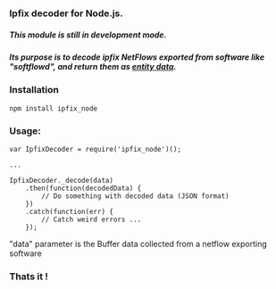 ### Ipfix decoder for Node.js.

##### This module is still in development mode.
##### Its purpose is to decode ipfix NetFlows exported from software like "softflowd", and return them as [entity data](https://www.iana.org/assignments/ipfix/ipfix.xhtml).

### **Installation**
```
npm install ipfix_node
```

### Usage:
```
var IpfixDecoder = require('ipfix_node')();

...

IpfixDecoder._decode(data)
    .then(function(decodedData) {
        // Do something with decoded data (JSON format)
    })
    .catch(function(err) {
        // Catch weird errors ...
    });

```

"data" parameter is the Buffer data collected from a netflow exporting software

### Thats it !